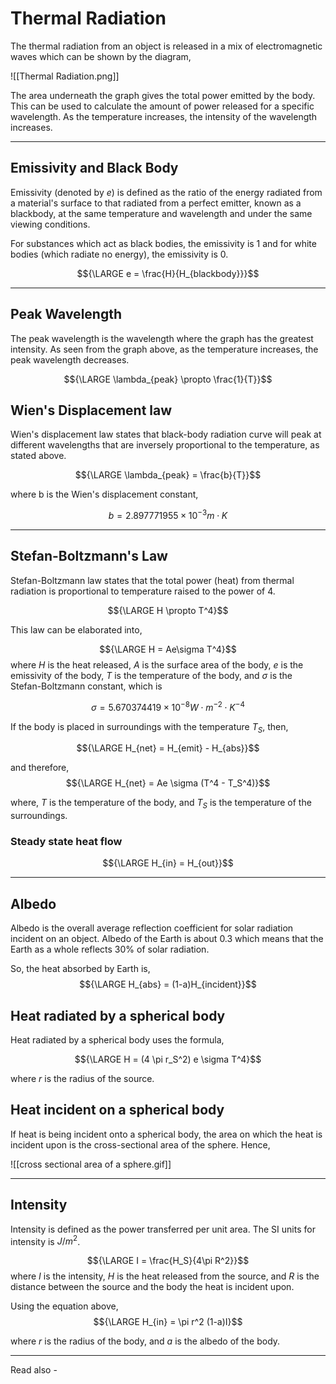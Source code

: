 # Thermal Radiation

The thermal radiation from an object is released in a mix of electromagnetic waves which can be shown by the diagram,

![[Thermal Radiation.png]]

The area underneath the graph gives the total power emitted by the body. This can be used to calculate the amount of power released for a specific wavelength. 
As the temperature increases, the intensity of the wavelength increases.

---

## Emissivity and Black Body
Emissivity (denoted by *e*) is defined as the ratio of the energy radiated from a material's surface to that radiated from a perfect emitter, known as a blackbody, at the same temperature and wavelength and under the same viewing conditions.

For substances which act as black bodies, the emissivity is 1 and for white bodies (which radiate no energy), the emissivity is 0.

$${\LARGE e = \frac{H}{H_{blackbody}}}$$

---

## Peak Wavelength

The peak wavelength is the wavelength where the graph has the greatest intensity. As seen from the graph above, as the temperature increases, the peak wavelength decreases.

$${\LARGE \lambda_{peak} \propto \frac{1}{T}}$$


## Wien's Displacement law

Wien's displacement law states that black-body radiation curve will peak at different wavelengths that are inversely proportional to the temperature, as stated above.

$${\LARGE \lambda_{peak} = \frac{b}{T}}$$

where b is the Wien's displacement constant,

$${b = 2.897771955 \times 10^{−3} m \cdot K}$$

---

## Stefan-Boltzmann's Law

Stefan-Boltzmann law states that the total power (heat) from thermal radiation is proportional to temperature raised to the power of 4.

$${\LARGE H \propto T^4}$$

This law can be elaborated into,

$${\LARGE H = Ae\sigma T^4}$$
where *H* is the heat released,
*A* is the surface area of the body,
*e* is the emissivity of the body,
*T* is the temperature of the body, and
${\sigma}$ is the Stefan-Boltzmann constant, which is

$${\sigma = 5.670374419×10^{−8} W\cdot m^{−2}\cdot K^{−4}}$$

If the body is placed in surroundings with the temperature ${T_S}$, then,

$${\LARGE H_{net} = H_{emit} - H_{abs}}$$

and therefore, 
$${\LARGE H_{net} = Ae \sigma (T^4 - T_S^4)}$$

where, *T* is the temperature of the body, and
${T_S}$ is the temperature of the surroundings.

### Steady state heat flow

$${\LARGE H_{in} = H_{out}}$$

---

## Albedo

Albedo is the overall average reflection coefficient for solar radiation incident on an object. Albedo of the Earth is about 0.3 which means that the Earth as a whole reflects 30% of solar radiation.

So, the heat absorbed by Earth is,
$${\LARGE H_{abs} = (1-a)H_{incident}}$$

## Heat radiated by a spherical body

Heat radiated by a spherical body uses the formula,

$${\LARGE H = (4 \pi r_S^2) e \sigma T^4}$$

where *r* is the radius of the source.

## Heat incident on a spherical body

If heat is being incident onto a spherical body, the area on which the heat is incident upon is the cross-sectional area of the sphere. Hence,

![[cross sectional area of a sphere.gif]]

---

## Intensity

Intensity is defined as the power transferred per unit area. The SI units for intensity is ${J/m^2}$.

$${\LARGE I = \frac{H_S}{4\pi R^2}}$$
where *I* is the intensity,
*H* is the heat released from the source, and
*R* is the distance between the source and the body the heat is incident upon.

Using the equation above,
$${\LARGE H_{in} = \pi r^2 (1-a)I}$$

where *r* is the radius of the body, and 
*a* is the albedo of the body.

---
Read also - 